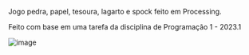 Jogo pedra, papel, tesoura, lagarto e spock feito em Processing.

Feito com base em uma tarefa da disciplina de Programação 1 - 2023.1 

![image](https://github.com/DaviCalo/PID/assets/147265692/0342e76f-3fa0-4bb7-b4f0-97d23bb4f2a0)

